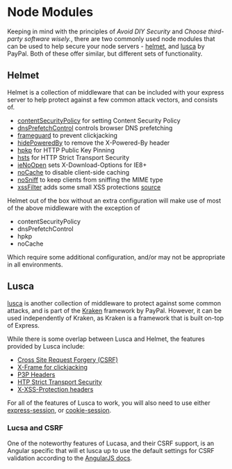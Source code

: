 # Node Modules

Keeping in mind with the principles of _Avoid DIY Security_ and _Choose third-party software wisely._, there are two commonly used node modules that can be used to help secure your node servers - [helmet](https://github.com/helmetjs/helmet), and [lusca](https://github.com/krakenjs/lusca) by PayPal.  Both of these offer similar, but different sets of functionality.

## Helmet

Helmet is a collection of middleware that can be included with your express server to help protect against a few common attack vectors, and consists of.

* [contentSecurityPolicy](https://github.com/helmetjs/csp) for setting Content Security Policy
* [dnsPrefetchControl](https://github.com/helmetjs/dns-prefetch-control) controls browser DNS prefetching
* [frameguard](https://github.com/helmetjs/frameguard) to prevent clickjacking
* [hidePoweredBy](https://github.com/helmetjs/hide-powered-by) to remove the X-Powered-By header
* [hpkp](https://github.com/helmetjs/hpkp) for HTTP Public Key Pinning
* [hsts](https://github.com/helmetjs/hsts) for HTTP Strict Transport Security
* [ieNoOpen](https://github.com/helmetjs/ienoopen) sets X-Download-Options for IE8+
* [noCache](https://github.com/helmetjs/nocache) to disable client-side caching
* [noSniff](https://github.com/helmetjs/dont-sniff-mimetype) to keep clients from sniffing the MIME type
* [xssFilter](https://github.com/helmetjs/x-xss-protection) adds some small XSS protections
[source](https://github.com/helmetjs/helmet)

Helmet out of the box without an extra configuration will make use of most of the above middleware with the exception of
* contentSecurityPolicy
* dnsPrefetchControl
* hpkp
* noCache

Which require some additional configuration, and/or may not be appropriate in all environments.


## Lusca

[lusca](https://github.com/krakenjs/lusca) is another collection of middleware to protect against some common attacks, and is part of the [Kraken](http://krakenjs.com/) framework by PayPal. However, it can be used independently of Kraken, as Kraken is a framework that is built on-top of Express.

While there is some overlap between Lusca and Helmet, the features provided by Lusca include:

* [Cross Site Request Forgery (CSRF)](https://github.com/krakenjs/lusca#luscacsrfoptions)
* [X-Frame for clickjacking](https://github.com/krakenjs/lusca#luscaxframevalue)
* [P3P Headers](https://github.com/krakenjs/lusca#luscap3pvalue)
* [HTP Strict Transport Security](https://github.com/krakenjs/lusca#luscahstsoptions)
* [X-XSS-Protection headers](https://github.com/krakenjs/lusca#luscaxssprotectionoptions)

For all of the features of Lusca to work, you will also need to use either [express-session](https://github.com/expressjs/session), or [cookie-session](https://github.com/expressjs/cookie-session).

### Lucsa and CSRF

One of the noteworthy features of Lucasa, and their CSRF support, is an Angular specific that will et lusca up to use the default settings for CSRF validation according to the [AngularJS docs](https://docs.angularjs.org/api/ng/service/$http#cross-site-request-forgery-xsrf-protection).
